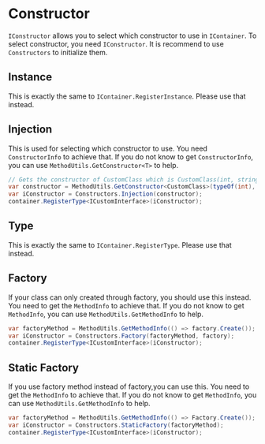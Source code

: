 # Constructor
`IConstructor` allows you to select which constructor to use in `IContainer`. To select constructor, you need `IConstructor`. It is recommend to use `Constructors` to initialize them.

## Instance
This is exactly the same to `IContainer.RegisterInstance`. Please use that instead.

## Injection
This is used for selecting which constructor to use. You need `ConstructorInfo` to achieve that. If you do not know to get `ConstructorInfo`, you can use `MethodUtils.GetConstructor<T>` to help.

```csharp
// Gets the constructor of CustomClass which is CustomClass(int, string)
var constructor = MethodUtils.GetConstructor<CustomClass>(typeOf(int), typeOf(string));
var iConstructor = Constructors.Injection(constructor);
container.RegisterType<ICustomInterface>(iConstructor);
```

## Type
This is exactly the same to `IContainer.RegisterType`. Please use that instead.

## Factory
If your class can only created through factory, you should use this instead. You need to get the `MethodInfo` to achieve that. If you do not know to get `MethodInfo`, you can use `MethodUtils.GetMethodInfo` to help.

```csharp
var factoryMethod = MethodUtils.GetMethodInfo(() => factory.Create());
var iConstructor = Constructors.Factory(factoryMethod, factory);
container.RegisterType<ICustomInterface>(iConstructor);
```

## Static Factory
If you use factory method instead of factory,you can use this. You need to get the `MethodInfo` to achieve that. If you do not know to get `MethodInfo`, you can use `MethodUtils.GetMethodInfo` to help.

```csharp
var factoryMethod = MethodUtils.GetMethodInfo(() => Factory.Create());
var iConstructor = Constructors.StaticFactory(factoryMethod);
container.RegisterType<ICustomInterface>(iConstructor);
```